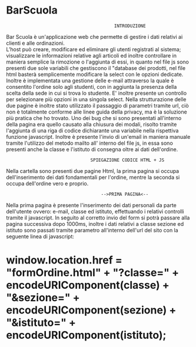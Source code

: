 # BarScuola

                                             INTRODUZIONE

Bar Scuola è un'applicazione web che permette di gestire i dati relativi ai clienti e alle ordinazioni.      
L’host può creare, modificare ed eliminare gli utenti registrati al sistema; visualizzare le informazioni relative 
agli articoli ed inoltre controllare in maniera semplice la rimozione o l'aggiunta di essi, in quanto nel file js 
sono presenti due sole variabili che gestiscono il "database dei prodotti, nel file html basterà semplicemente 
modificare la select con le opzioni dedicate.                                                                      
Inoltre è implementata una gestione delle e-mail attraverso la quale è consentito l'ordine solo agli studenti, con 
in aggiunta la presenza della scelta della sede in cui si trova lo studente.
E' inoltre presente un controllo per selezionare più opzioni in una singola select.
Nella strutturazione delle due pagine è inoltre stato utilizzato il passaggio di parametri tramite url, ciò non è 
totalmente conforme alle linee guida della privacy, ma è la soluzione più pratica che ho trovato.
Uno dei bug che si sono presentati all'interno della pagina era quello causato alla chiusura dei modali, risolto 
tramite l'aggiunta di una riga di codice dichiarante una variabile nella rispettiva funzione javascript.
Inoltre è presente l'invio di un'email in maniera manuale tramite l'utilizzo del metodo mailto all' interno del file 
js, in essa sono presenti anche la classe e l'istituto di consegna oltre ai dati dell'ordine.

                                    SPIEGAZIONE CODICE HTML + JS

Nella cartella sono presenti due pagine Html, la prima pagina si occupa dell'inserimento dei dati fondamentali per 
l'ordine, mentre la seconda si occupa dell'ordine vero e proprio.

                                        -->PRIMA PAGINA<--

Nella prima pagina è presente l'inserimento dei dati personali da parte dell'utente ovvero: e-mail, classe 
ed istituto, effettuando i relativi controlli tramite il javascript. In seguito al corretto invio del form 
si potrà passare alla pagina successiva dopo 1000ms, inoltre i dati relativi a classe sezione ed istituto 
sono passati tramite parametro all'interno dell'url del sito con la seguente linea di javascript:
# window.location.href = "formOrdine.html" + "?classe=" + encodeURIComponent(classe) + "&sezione=" + encodeURIComponent(sezione) + "&istituto=" + encodeURIComponent(istituto);
